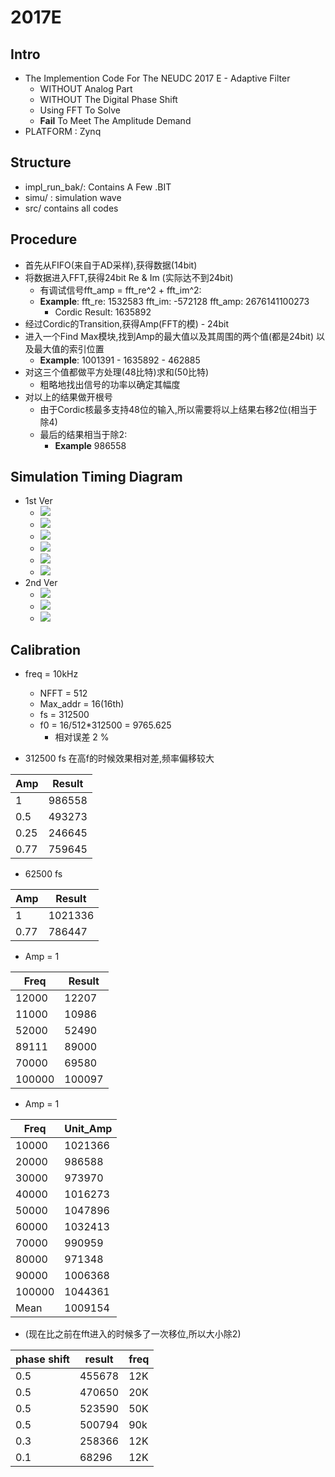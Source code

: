 # 2017E

## Intro
* The Implemention Code For The NEUDC 2017 E - Adaptive Filter
    * WITHOUT Analog Part
    * WITHOUT The Digital Phase Shift
    * Using FFT To Solve 
    * **Fail** To Meet The Amplitude Demand
* PLATFORM : Zynq 

## Structure
* impl_run_bak/: Contains A Few .BIT
* simu/ : simulation wave
* src/ contains all codes


## Procedure
* 首先从FIFO(来自于AD采样),获得数据(14bit)
* 将数据进入FFT,获得24bit Re & Im (实际达不到24bit)
    * 有调试信号fft_amp = fft_re^2 + fft_im^2: 
    * **Example**: fft_re: 1532583   fft_im: -572128   fft_amp: 2676141100273   
        * Cordic Result: 1635892
* 经过Cordic的Transition,获得Amp(FFT的模) - 24bit
* 进入一个Find Max模块,找到Amp的最大值以及其周围的两个值(都是24bit) 以及最大值的索引位置
    * **Example**: 1001391  -  1635892   - 462885
* 对这三个值都做平方处理(48比特)求和(50比特)
    * 粗略地找出信号的功率以确定其幅度
* 对以上的结果做开根号
    * 由于Cordic核最多支持48位的输入,所以需要将以上结果右移2位(相当于除4)
    * 最后的结果相当于除2: 
        * **Example** 986558

## Simulation Timing Diagram
* 1st Ver
    * ![](0.png)
    * ![](1.png)
    * ![](2.png)
    * ![](3.png)
    * ![](4.png)
    * ![](5.png)
* 2nd Ver
    * ![](simu/fifo.png)
    * ![](simu/fifo_reader.png)
    * ![](simu/fifo_rst.png)

## Calibration
* freq = 10kHz     
    * NFFT = 512
    * Max_addr = 16(16th)   
    * fs = 312500
    * f0 = 16/512*312500 = 9765.625
        * 相对误差 2 % 

* 312500 fs 在高f的时候效果相对差,频率偏移较大

|Amp    |  Result|
|--|--|
|1| 986558|
|0.5|493273|
|0.25|246645|
|0.77 |759645|

* 62500 fs

|Amp| Result|
|--|--|
|1|1021336|
|0.77|786447|

* Amp = 1

|Freq| Result|
|--|--|
|12000|12207|
|11000|10986|
|52000|52490|
|89111|89000|
|70000|69580|
|100000|100097|

* Amp = 1

|Freq|Unit_Amp|
|--|--|
|10000|1021366|
|20000|986588|
|30000|973970|
|40000|1016273|
|50000|1047896|
|60000|1032413|
|70000|990959|
|80000|971348|
|90000|1006368|
|100000|1044361|
|Mean|1009154|


* (现在比之前在fft进入的时候多了一次移位,所以大小除2)

|phase shift|result|freq|
|--|--|--|
|0.5|455678|12K|
|0.5|470650|20K|
|0.5|523590|50K|
|0.5|500794|90k|
|0.3|258366|12K|
|0.1|68296|12K|

